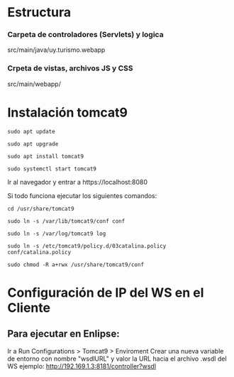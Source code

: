 # Estructura

### Carpeta de controladores (Servlets) y logica
src/main/java/uy.turismo.webapp

### Crpeta de vistas, archivos JS y CSS 
src/main/webapp/

# Instalación tomcat9

`sudo apt update`

`sudo apt upgrade`

`sudo apt install tomcat9` 

`sudo systemctl start tomcat9`

Ir al navegador y entrar a https://localhost:8080

Si todo funciona ejecutar los siguientes comandos: 

`cd /usr/share/tomcat9`

`sudo ln -s /var/lib/tomcat9/conf conf`

`sudo ln -s /var/log/tomcat9 log`

`sudo ln -s /etc/tomcat9/policy.d/03catalina.policy conf/catalina.policy`

`sudo chmod -R a+rwx /usr/share/tomcat9/conf`

# Configuración de IP del WS en el Cliente
## Para ejecutar en Enlipse:
Ir a Run Configurations > Tomcat9 > Enviroment
Crear una nueva variable de entorno con nombre "wsdlURL" y valor la URL hacia el archivo .wsdl del WS ejemplo: http://192.169.1.3:8181/controller?wsdl
